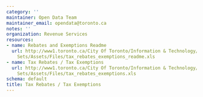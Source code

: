 ```yaml
---
category: ''
maintainer: Open Data Team
maintainer_email: opendata@toronto.ca
notes: ''
organization: Revenue Services
resources:
- name: Rebates and Exemptions Readme
  url: http://www1.toronto.ca/City Of Toronto/Information & Technology/Open Data/Data
    Sets/Assets/Files/tax_rebates_exemptions_readme.xls
- name: Tax Rebates / Tax Exemptions
  url: http://www1.toronto.ca/City Of Toronto/Information & Technology/Open Data/Data
    Sets/Assets/Files/tax_rebates_exemptions.xls
schema: default
title: Tax Rebates / Tax Exemptions
---
```


